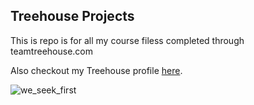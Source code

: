 ## Treehouse Projects


This is repo is for all my course filess completed through teamtreehouse.com

Also checkout my Treehouse profile [here](https://teamtreehouse.com/johnforbes).

![we_seek_first](https://cloud.githubusercontent.com/assets/2206785/18495571/5c96ed72-79dc-11e6-8e36-53d722c1e0f9.jpg)

